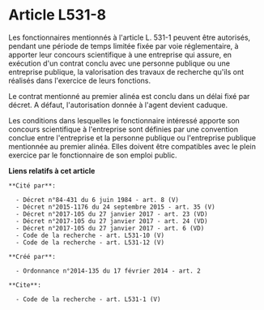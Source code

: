 # Article L531-8

Les fonctionnaires mentionnés à l'article L. 531-1 peuvent être autorisés, pendant une période de temps limitée fixée par
voie réglementaire, à apporter leur concours scientifique à une entreprise qui assure, en exécution d'un contrat conclu avec
une personne publique ou une entreprise publique, la valorisation des travaux de recherche qu'ils ont réalisés dans
l'exercice de leurs fonctions. 

Le contrat mentionné au premier alinéa est conclu dans un délai fixé par décret. A défaut, l'autorisation donnée à l'agent
devient caduque. 

Les conditions dans lesquelles le fonctionnaire intéressé apporte son concours scientifique à l'entreprise sont définies par
une convention conclue entre l'entreprise et la personne publique ou l'entreprise publique mentionnée au premier alinéa.
Elles doivent être compatibles avec le plein exercice par le fonctionnaire de son emploi public.

**Liens relatifs à cet article**

	**Cité par**:

	  - Décret n°84-431 du 6 juin 1984 - art. 8 (V)
	  - Décret n°2015-1176 du 24 septembre 2015 - art. 35 (V)
	  - Décret n°2017-105 du 27 janvier 2017 - art. 23 (VD)
	  - Décret n°2017-105 du 27 janvier 2017 - art. 24 (VD)
	  - Décret n°2017-105 du 27 janvier 2017 - art. 6 (VD)
	  - Code de la recherche - art. L531-10 (V)
	  - Code de la recherche - art. L531-12 (V)

	**Créé par**:

	  - Ordonnance n°2014-135 du 17 février 2014 - art. 2

	**Cite**:

	  - Code de la recherche - art. L531-1 (V)
